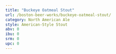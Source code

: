 ```yaml
---
title: "Buckeye Oatmeal Stout"
url: /boston-beer-works/buckeye-oatmeal-stout/
category: North American Ale
style: American-Style Stout
abv: 0
ibu: 0
srm: 0
upc: 0
---
```


